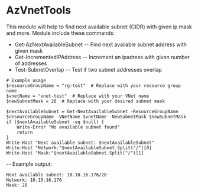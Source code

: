 # AzVnetTools
This module will help to find next available subnet (CIDR) with given ip mask and more.
Module include these commands:
- Get-AzNextAvailableSubnet
-- Find next available subnet address with given mask
- Get-IncrementedIPAddress
-- Increment an ipadress with given number of addresses
- Test-SubnetOverlap
-- Test if two subnet addresses overlap

```
# Example usage
$resourceGroupName = "rg-test"  # Replace with your resource group name
$vnetName = "vnet-test"  # Replace with your VNet name
$newSubnetMask = 28  # Replace with your desired subnet mask

$nextAvailableSubnet = Get-NextAvailableSubnet -ResourceGroupName $resourceGroupName -VNetName $vnetName -NewSubnetMask $newSubnetMask
if ($nextAvailableSubnet -eq $null) {
    Write-Error "No available subnet found"
    return
}
Write-Host "Next available subnet: $nextAvailableSubnet"
Write-Host "Network:"$nextAvailableSubnet.Split("/")[0]
Write-Host "Mask:"$nextAvailableSubnet.Split("/")[1]
```
-- Example output:
```
Next available subnet: 10.10.16.176/28
Network: 10.10.16.176
Mask: 28
```
